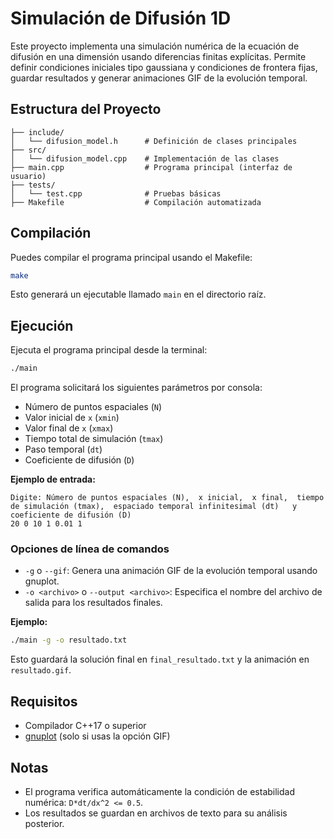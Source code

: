 # Simulación de Difusión 1D

Este proyecto implementa una simulación numérica de la ecuación de difusión en una dimensión usando diferencias finitas explícitas. Permite definir condiciones iniciales tipo gaussiana y condiciones de frontera fijas, guardar resultados y generar animaciones GIF de la evolución temporal.

## Estructura del Proyecto

```
├── include/
│   └── difusion_model.h      # Definición de clases principales
├── src/
│   └── difusion_model.cpp    # Implementación de las clases
├── main.cpp                  # Programa principal (interfaz de usuario)
├── tests/
│   └── test.cpp              # Pruebas básicas
├── Makefile                  # Compilación automatizada
```

## Compilación

Puedes compilar el programa principal usando el Makefile:

```sh
make
```

Esto generará un ejecutable llamado `main` en el directorio raíz.

## Ejecución

Ejecuta el programa principal desde la terminal:

```sh
./main
```

El programa solicitará los siguientes parámetros por consola:

- Número de puntos espaciales (`N`)
- Valor inicial de `x` (`xmin`)
- Valor final de `x` (`xmax`)
- Tiempo total de simulación (`tmax`)
- Paso temporal (`dt`)
- Coeficiente de difusión (`D`)

**Ejemplo de entrada:**
```
Digite: Número de puntos espaciales (N),  x inicial,  x final,  tiempo de simulación (tmax),  espaciado temporal infinitesimal (dt)   y coeficiente de difusión (D)
20 0 10 1 0.01 1
```

### Opciones de línea de comandos

- `-g` o `--gif`: Genera una animación GIF de la evolución temporal usando gnuplot.
- `-o <archivo>` o `--output <archivo>`: Especifica el nombre del archivo de salida para los resultados finales.

**Ejemplo:**
```sh
./main -g -o resultado.txt
```

Esto guardará la solución final en `final_resultado.txt` y la animación en `resultado.gif`.

## Requisitos

- Compilador C++17 o superior
- [gnuplot](http://www.gnuplot.info/) (solo si usas la opción GIF)

## Notas

- El programa verifica automáticamente la condición de estabilidad numérica: `D*dt/dx^2 <= 0.5`.
- Los resultados se guardan en archivos de texto para su análisis posterior.
